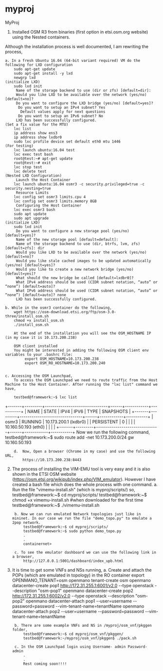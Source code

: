 # myproj
MyProj

1. Installed OSM R3 from binaries (first option in etsi.osm.org website) using the Nested containers.

Although the installation process is well documented, I am rewriting the process,

	a. In a fresh Ubuntu 16.04 (64-bit variant required) VM do the following for LXD configuration
		sudo apt-get update
		sudo apt-get install -y lxd
		newgrp lxd
	(initialize LXD)
		sudo lxd init
		 Name of the storage backend to use (dir or zfs) [default=dir]:
		 Would you like LXD to be available over the network (yes/no) [default=no]?
		 Do you want to configure the LXD bridge (yes/no) [default=yes]?
		  Do you want to setup an IPv4 subnet? Yes
		   Default values apply for next questions
		  Do you want to setup an IPv6 subnet? No
		 LXD has been successfully configured.
	(Set a fix value for the MTU)
		lxc list
		ip address show ens3
		ip address show lxdbr0
		sudo lxc profile device set default eth0 mtu 1446
	(For testing)
		lxc launch ubuntu:16.04 test
		lxc exec test bash
		root@test:~# apt-get update
		root@test:~# exit
		lxc stop test
		lxc delete test
	(Nested LXD Configuration)
	     Launch the Host Container
		lxc launch ubuntu:16.04 osmr3 -c security.privileged=true -c security.nesting=true
	     Resource Limits
		lxc config set osmr3 limits.cpu 4
		lxc config set osmr3 limits.memory 8GB
	     Configuring the Host Container
		lxc exec osmr3 bash
		sudo apt update
		sudo apt upgrade
	(initialize LXD)
		sudo lxd init
		 Do you want to configure a new storage pool (yes/no) [default=yes]?
		 Name of the new storage pool [default=default]:
		 Name of the storage backend to use (dir, btrfs, lvm, zfs) [default=zfs]: dir
		 Would you like LXD to be available over the network (yes/no) [default=no]?
		 Would you like stale cached images to be updated automatically (yes/no) [default=yes]?
		 Would you like to create a new network bridge (yes/no) [default=yes]?
		 What should the new bridge be called [default=lxdbr0]?
		 What IPv4 address should be used (CIDR subnet notation, “auto” or “none”) [default=auto]?
		 What IPv6 address should be used (CIDR subnet notation, “auto” or “none”) [default=auto]? none
		 LXD has been successfully configured.

	b. While in the osmr3 container do the following,
		wget https://osm-download.etsi.org/ftp/osm-3.0-three/install_osm.sh
		chmod +x install_osm.sh
		./install_osm.sh

		At the end of the installation you will see the OSM_HOSTNAME IP (in my case it is 10.173.200.238)

		OSM client installed
		You might be interested in adding the following OSM client env variables to your .bashrc file:
		     export OSM_HOSTNAME=10.173.200.238
		     export OSM_RO_HOSTNAME=10.173.200.240


	c. Accessing the OSM Launchpad,
		To access the OSM Launchpad we need to route traffic from the Host Machine to the Host Container. After running the "lxc list" command we have,

		testbed@framework:~$ lxc list
+-------+---------+--------------------------------+------+------------+-----------+
| NAME  |  STATE  |              IPV4              | IPV6 |    TYPE    | SNAPSHOTS |
+-------+---------+--------------------------------+------+------------+-----------+
| osmr3 | RUNNING | 10.173.200.1 (lxdbr0)          |      | PERSISTENT | 0         |
|       |         | 10.160.50.193 (eth0)           |      |            |           |
+-------+---------+--------------------------------+------+------------+-----------+
		Now we run the following command,
		testbed@framework:~$ sudo route add -net 10.173.200.0/24 gw 10.160.50.193

		d.  Now, Open a browser (Chrome in my case) and use the following URL,
			https://10.173.200.238:8443

2. The process of installing the VIM-EMU tool is very easy and it is also shown in the ETSI OSM website (https://osm.etsi.org/wikipub/index.php/VIM_emulator). However I have created a bash file which does the whole process with one command.
		a. Run the file "vimemu-install.sh" (which is myproj/scripts/) so,
			testbed@framework:~$ cd myproj/scripts/
			testbed@framework:~$ chmod +x vimemu-install.sh #when downloaded for the first time
			testbed@framework:~$ ./vimemu-install.sh

		b. Now we can run emulated Network topologies just like in mininet. In our case we run the file "demo_topo.py" to emulate a 2pop network.
			testbed@framework:~$ cd myproj/scripts/
			testbed@framework:~$ sudo python demo_topo.py
			.
			.
			containernet>

		c. To see the emulator dashboard we can use the following link in a browser,
		 	http://127.0.0.1:5001/dashboard/index_upb.html

3. It is time to get some VNFs and NSs running,
		a. Create and attach the POPs (which are emulated in topology) in the RO container
			export OPENMANO_TENANT=osm
			openmano tenant-create osm
			openmano datacenter-create pop1 http://172.31.255.1:6001/v2.0 --type openstack --description "osm-pop1"
			openmano datacenter-create pop2 http://172.31.255.1:6002/v2.0 --type openstack --description "osm-pop2"
			openmano datacenter-attach pop1 --user=username --password=password --vim-tenant-name=tenantName
			openmano datacenter-attach pop2 --user=username --password=password --vim-tenant-name=tenantName

		b. There are some example VNFs and NS in /myproj/osm_vnf/pkggen folder,
			testbed@framework:~$ cd myproj/osm_vnf/pkggen/
			testbed@framework:~/myproj/osm_vnf/pkggen$ ./pack.sh

		c. In the OSM Launchpad login using Username- admin Password- admin
			.
			.
			Rest coming soon!!!!
